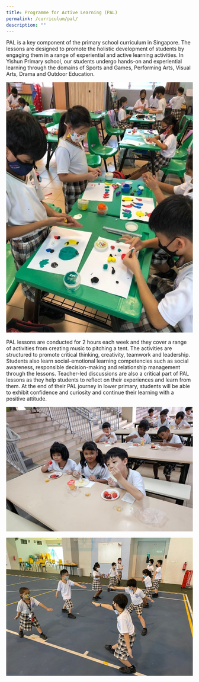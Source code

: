 ```yaml
---
title: Programme for Active Learning (PAL)
permalink: /curriculum/pal/
description: ""
---
```

PAL is a key component of the primary school curriculum in Singapore. The lessons are designed to promote the holistic development of students by engaging them in a range of experiential and active learning activities. In Yishun Primary school, our students undergo hands-on and experiential learning through the domains of Sports and Games, Performing Arts, Visual Arts, Drama and Outdoor Education.

![](/images/Experience/Curriculum/pal_02_v1.jpg)

PAL lessons are conducted for 2 hours each week and they cover a range of activities from creating music to pitching a tent. The activities are structured to promote critical thinking, creativity, teamwork and leadership. Students also learn social-emotional learning competencies such as social awareness, responsible decision-making and relationship management through the lessons. Teacher-led discussions are also a critical part of PAL lessons as they help students to reflect on their experiences and learn from them. At the end of their PAL journey in lower primary, students will be able to exhibit confidence and curiosity and continue their learning with a positive attitude.

![](/images/Experience/Curriculum/pal_01_v1.jpg)

![](/images/Experience/Curriculum/pal_03_v1.jpg)



